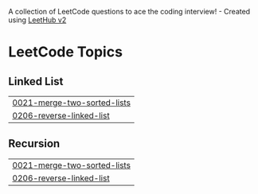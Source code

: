 A collection of LeetCode questions to ace the coding interview! - Created using [LeetHub v2](https://github.com/arunbhardwaj/LeetHub-2.0)
<!---LeetCode Topics Start-->
# LeetCode Topics
## Linked List
|  |
| ------- |
| [0021-merge-two-sorted-lists](https://github.com/Kamchieva/codes/tree/master/0021-merge-two-sorted-lists) |
| [0206-reverse-linked-list](https://github.com/Kamchieva/codes/tree/master/0206-reverse-linked-list) |
## Recursion
|  |
| ------- |
| [0021-merge-two-sorted-lists](https://github.com/Kamchieva/codes/tree/master/0021-merge-two-sorted-lists) |
| [0206-reverse-linked-list](https://github.com/Kamchieva/codes/tree/master/0206-reverse-linked-list) |
<!---LeetCode Topics End-->